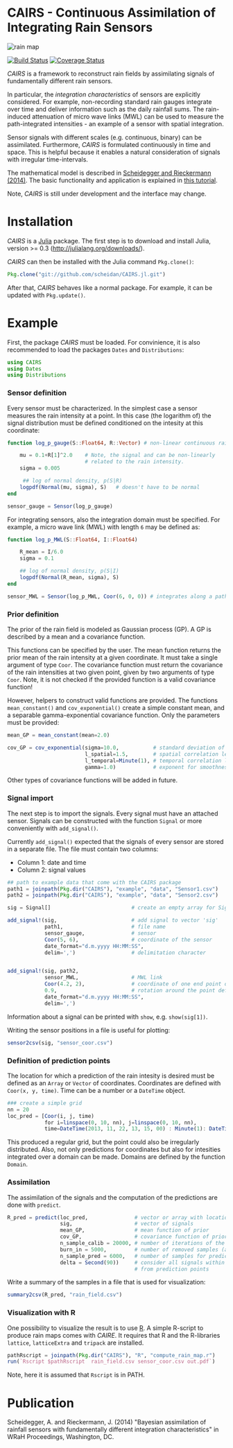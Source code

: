 # CAIRS - Continuous Assimilation of Integrating Rain Sensors


![rain map](https://raw.github.com/scheidan/CAIRS/master/Images%20for%20Readme/Header.png)

[![Build Status](https://travis-ci.org/scheidan/CAIRS.jl.svg?branch=master)](https://travis-ci.org/scheidan/CAIRS.jl)
[![Coverage Status](https://img.shields.io/coveralls/scheidan/CAIRS.jl.svg)](https://coveralls.io/r/scheidan/CAIRS.jl?branch=master)

_CAIRS_ is a framework to reconstruct rain fields by assimilating
signals of fundamentally different rain sensors.

In particular, the *integration characteristics* of sensors are
explicitly considered.  For example, non-recording standard rain gauges
integrate over time and deliver information such as the daily rainfall
sums. The rain-induced attenuation of micro wave links (MWL) can be
used to measure the path-integrated intensities - an example of a sensor with
spatial integration.

Sensor signals with different scales (e.g. continuous, binary) can be
assimilated. Furthermore, _CAIRS_ is formulated continuously in time
and space. This is helpful because it enables a natural consideration
of signals with irregular time-intervals.

The mathematical model is described in [Scheidegger and Rieckermann (2014)](#publication). 
The basic functionality and application is explained in [this tutorial](https://github.com/scheidan/CAIRS-Tutorial).

Note, _CAIRS_ is still under development and the interface may change.



# Installation

_CAIRS_ is a [Julia](http://julialang.org/) package. The first step is to download and install
Julia, version >= 0.3 (http://julialang.org/downloads/).

_CAIRS_ can then be installed with the Julia command `Pkg.clone()`:

```Julia
Pkg.clone("git://github.com/scheidan/CAIRS.jl.git")
```

After that, _CAIRS_ behaves like a normal package. For example, it can
be updated with `Pkg.update()`.


# Example

First, the package _CAIRS_ must be loaded. For convinience, it is also
recommended to load the packages `Dates` and `Distributions`:

```Julia
using CAIRS
using Dates
using Distributions
```


### Sensor definition

Every sensor must be characterized. In the simplest case a sensor measures
the rain intensity at a point. In this case (the logarithm of) the signal
distribution must be defined conditioned on the intesity at this coordinate:

```Julia
function log_p_gauge(S::Float64, R::Vector) # non-linear continuous rain gauge

    mu = 0.1+R[1]^2.0    # Note, the signal and can be non-linearly
                         # related to the rain intensity.
    sigma = 0.005

     ## log of normal density, p(S|R)
    logpdf(Normal(mu, sigma), S)   # doesn't have to be normal
end

sensor_gauge = Sensor(log_p_gauge)
```

For integrating sensors, also the integration domain must be
specified. For example, a micro wave link (MWL) with length `6` may be
defined as:

```julia
function log_p_MWL(S::Float64, I::Float64)

    R_mean = I/6.0
    sigma = 0.1

    ## log of normal density, p(S|I)
    logpdf(Normal(R_mean, sigma), S)
end

sensor_MWL = Sensor(log_p_MWL, Coor(6, 0, 0)) # integrates along a path of length 6
```

### Prior definition

The prior of the rain field is modeled as Gaussian process (GP). A GP
is described by a mean and a covariance function.

This functions can be specified by the user. The mean function returns
the prior mean of the rain intensity at a given coordinate. It must
take a single argument of type `Coor`. The covariance function must
return the covariance of the rain intensities at two given point, given
by two arguments of type `Coor`. Note, it is not checked if the
provided function is a valid covariance function!

However, helpers to construct valid functions are provided. The functions
`mean_constant()` and `cov_exponential()` create a simple constant
mean, and a separable gamma-exponential covariance function. Only the
parameters must be provided:

```Julia
mean_GP = mean_constant(mean=2.0)

cov_GP = cov_exponential(sigma=10.0,           # standard deviation of GP
                         l_spatial=1.5,        # spatial correlation length
                         l_temporal=Minute(1), # temporal correlation length
                         gamma=1.0)            # exponent for smoothness in [0, 2]
```
Other types of covariance functions will be added in future.

### Signal import

The next step is to import the signals. Every signal must have an
attached sensor. Signals can be constructed with the function
`Signal` or more conveniently with `add_signal()`.

Currently `add_signal()` expected that the signals of every sensor are
stored in a separate file. The file must contain two columns:

 - Column 1: date and time
 - Column 2: signal values

```julia
## path to example data that come with the CAIRS package
path1 = joinpath(Pkg.dir("CAIRS"), "example", "data", "Sensor1.csv")
path2 = joinpath(Pkg.dir("CAIRS"), "example", "data", "Sensor2.csv")

sig = Signal[]                          # create an empty array for Signals

add_signal!(sig,                        # add signal to vector 'sig'
            path1,                      # file name
            sensor_gauge,               # sensor
            Coor(5, 6),                 # coordinate of the sensor
            date_format="d.m.yyyy HH:MM:SS",
            delim=',')                  # delimitation character


add_signal!(sig, path2,
            sensor_MWL,                 # MWL link
            Coor(4.2, 2),               # coordinate of one end point of the sensor
            0.9,                        # rotation around the point defined above in [rad]
            date_format="d.m.yyyy HH:MM:SS",
            delim=',')
```

Information about a signal can be printed with `show`, e.g. `show(sig[1])`.

Writing the sensor positions in a file is useful for plotting:
```Julia
sensor2csv(sig, "sensor_coor.csv")
```

### Definition of prediction points

The location for which a prediction of the rain intesity is desired must be
defined as an `Array` or `Vector` of coordinates. Coordinates are
defined with `Coor(x, y, time)`. Time can be a number or a `DateTime`
object.
```Julia
### create a simple grid
nn = 20
loc_pred = [Coor(i, j, time)
            for i=linspace(0, 10, nn), j=linspace(0, 10, nn),
            time=DateTime(2013, 11, 22, 13, 15, 00) : Minute(1): DateTime(2013, 11, 22, 13, 20, 00) ]
```
This produced a regular grid, but the point could also be irregularly distributed. Also, not only predictions for coordinates but also for intesities integrated over a domain can be made. Domains are defined by the function `Domain`.

### Assimilation
The assimilation of the signals and the computation of the predictions are done with `predict`.
```Julia
R_pred = predict(loc_pred,               # vector or array with locations for predictions
                 sig,                    # vector of signals
                 mean_GP,                # mean function of prior
                 cov_GP,                 # covariance function of prior
                 n_sample_calib = 20000, # number of iterations of the Gibbs sampler
                 burn_in = 5000,         # number of removed samples (and length of adaptation)
                 n_sample_pred = 6000,   # number of samples for predictions
                 delta = Second(90))     # consider all signals within time 'delta'
                                         # from prediction points
```

Write a summary of the samples in a file that is used for visualization:
```julia
summary2csv(R_pred, "rain_field.csv")
```

### Visualization with R
One possibility to visualize the result is to use [R](http://www.r-project.org/). A simple
R-script to produce rain maps comes with _CAIRE_. It requires that R and
the R-libraries `lattice`, `latticeExtra` and `tripack` are installed.
```Julia
pathRscript = joinpath(Pkg.dir("CAIRS"), "R", "compute_rain_map.r")
run(`Rscript $pathRscript  rain_field.csv sensor_coor.csv out.pdf`)
```
Note, here it is assumed that `Rscript` is in PATH.



# Publication
<a name="Publication"></a>

Scheidegger, A. and Rieckermann, J. (2014) "Bayesian assimilation of
rainfall sensors with fundamentally different integration
characteristics" in WRaH Proceedings, Washington, DC.

